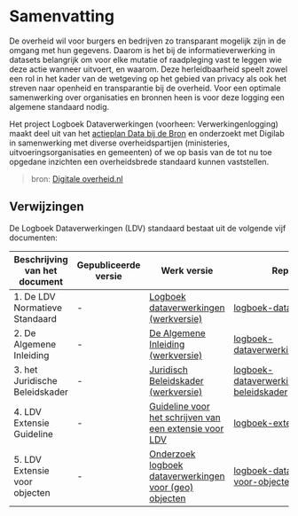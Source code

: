 # Samenvatting

De overheid wil voor burgers en bedrijven zo transparant mogelijk zijn in de omgang met hun gegevens. Daarom is het bij de informatieverwerking in datasets belangrijk om voor elke mutatie of raadpleging vast te leggen wie deze actie wanneer uitvoert, en waarom. Deze herleidbaarheid speelt zowel een rol in het kader van de wetgeving op het gebied van privacy als ook het streven naar openheid en transparantie bij de overheid. Voor een optimale samenwerking over organisaties en bronnen heen is voor deze logging een algemene standaard nodig.

Het project Logboek Dataverwerkingen (voorheen: Verwerkingenlogging) maakt deel uit van het [actieplan Data bij de Bron](https://www.digitaleoverheid.nl/data-bij-de-bron/) en onderzoekt met Digilab in samenwerking met diverse overheidspartijen (ministeries, uitvoeringsorganisaties en gemeenten) of we op basis van de tot nu toe opgedane inzichten een overheidsbrede standaard kunnen vaststellen.

> bron: [Digitale overheid.nl](https://digilab.overheid.nl/projecten/logboek-dataverwerkingen/)

## Verwijzingen

De Logboek Dataverwerkingen (LDV) standaard bestaat uit de volgende vijf documenten:

| Beschrijving van het document           | Gepubliceerde versie                  | Werk versie                             | Repository                                                   |
| --------------------------------------- | ------------------------------------- | --------------------------------------- | ------------------------------------------------------------ |
| 1. De LDV Normatieve Standaard | - | [Logboek dataverwerkingen (werkversie)](https://logius-standaarden.github.io/logboek-dataverwerkingen/) | [logboek-dataverwerkingen](https://github.com/Logius-standaarden/logboek-dataverwerkingen) |
| 2. De Algemene Inleiding | - | [De Algemene Inleiding (werkversie)](https://logius-standaarden.github.io/logboek-dataverwerkingen_Inleiding/)|[logboek-dataverwerkingen_Inleiding](https://github.com/Logius-standaarden/logboek-dataverwerkingen_Inleiding)|
| 3. het Juridische Beleidskader | - |[Juridisch Beleidskader (werkversie)](https://logius-standaarden.github.io/logboek-dataverwerkingen_Juridisch-beleidskader/)|[logboek-dataverwerkingen_Juridisch-beleidskader](https://github.com/Logius-standaarden/logboek-dataverwerkingen_Juridisch-beleidskader/)|
| 4. LDV Extensie Guideline | - |[Guideline voor het schrijven van een extensie voor LDV]()|[logboek-extensie-template](https://github.com/Logius-standaarden/logboek-extensie-template)|
| 5. LDV Extensie voor objecten | - |[Onderzoek logboek dataverwerkingen voor (geo) objecten](https://geonovum.github.io/logboek-dataverwerkingen-voor-objecten/)|[logboek-dataverwerkingen-voor-objecten](https://github.com/geonovum/logboek-dataverwerkingen-voor-objecten/)|
